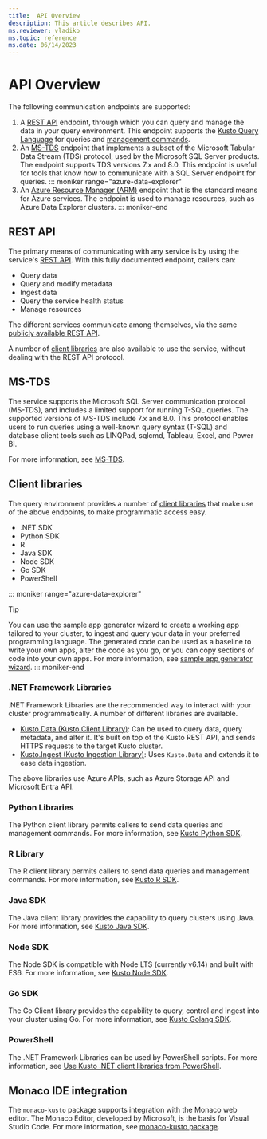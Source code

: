```yaml
---
title:  API Overview
description: This article describes API.
ms.reviewer: vladikb
ms.topic: reference
ms.date: 06/14/2023
---
```

# API Overview

The following communication endpoints are supported:

1. A [REST API](#rest-api) endpoint, through which you can query and manage the data in your query environment.
   This endpoint supports the [Kusto Query Language](../query/index.md) for queries and [management commands](../management/index.md).
1. An [MS-TDS](#ms-tds) endpoint that implements a subset of the Microsoft Tabular Data Stream (TDS) protocol, used by the Microsoft SQL Server products. The endpoint supports TDS versions 7.x and 8.0.
   This endpoint is useful for tools that know how to communicate with a SQL Server endpoint for queries.
::: moniker range="azure-data-explorer"
3. An [Azure Resource Manager (ARM)](/azure/role-based-access-control/resource-provider-operations#microsoftkusto) endpoint that is the standard means for Azure services. The endpoint is used to manage resources, such as Azure Data Explorer clusters.
::: moniker-end

## REST API

The primary means of communicating with any service is by using the service's [REST API](rest/index.md).
With this fully documented endpoint, callers can:

* Query data
* Query and modify metadata
* Ingest data
* Query the service health status
* Manage resources

The different services communicate among themselves, via the same [publicly available REST API](/rest/api/azurerekusto/).

A number of [client libraries](client-libraries.md) are also available to use the service, without dealing with the REST API protocol.

## MS-TDS

The service supports the Microsoft SQL Server communication protocol (MS-TDS), and includes a limited support for running T-SQL queries. The supported versions of MS-TDS include 7.x and 8.0.
This protocol enables users to run queries using a well-known query syntax (T-SQL) and database client tools such as LINQPad, sqlcmd, Tableau, Excel, and Power BI.

For more information, see [MS-TDS](../query/t-sql.md).

## Client libraries

The query environment provides a number of [client libraries](client-libraries.md) that make use of the above endpoints, to make programmatic access easy.

* .NET SDK
* Python SDK
* R
* Java SDK
* Node SDK
* Go SDK
* PowerShell

::: moniker range="azure-data-explorer"
> [!TIP]
> You can use the sample app generator wizard to create a working app tailored to your cluster, to ingest and query your data in your preferred programming language. The generated code can be used as a baseline to write your own apps, alter the code as you go, or you can copy sections of code into your own apps. For more information, see [sample app generator wizard](/azure/data-explorer/sample-app-generator-wizard).
::: moniker-end

### .NET Framework Libraries

.NET Framework Libraries are the recommended way to interact with your cluster programmatically.
A number of different libraries are available.

* [Kusto.Data (Kusto Client Library)](./netfx/about-kusto-data.md): Can be used to query data, query metadata, and alter it.
   It's built on top of the Kusto REST API, and sends HTTPS requests to the target Kusto cluster.
* [Kusto.Ingest (Kusto Ingestion Library)](netfx/about-kusto-ingest.md): Uses `Kusto.Data` and extends it to ease data ingestion.

The above libraries use Azure APIs, such as Azure Storage API and Microsoft Entra API.

### Python Libraries

The Python client library permits callers to send data queries and management commands.
For more information, see [Kusto Python SDK](python/kusto-python-client-library.md).

### R Library

The R client library permits callers to send data queries and management commands.
For more information, see [Kusto R SDK](r/kusto-r-client-library.md).

### Java SDK

The Java client library provides the capability to query clusters using Java.
For more information, see [Kusto Java SDK](java/kusto-java-client-library.md).

### Node SDK

The Node SDK is compatible with Node LTS (currently v6.14) and built with ES6.
For more information, see [Kusto Node SDK](node/kusto-node-client-library.md).

### Go SDK

The Go Client library provides the capability to query, control and ingest into your cluster using Go.
For more information, see [Kusto Golang SDK](golang/kusto-golang-client-library.md).

### PowerShell

The .NET Framework Libraries can be used by PowerShell scripts.
For more information, see [Use Kusto .NET client libraries from PowerShell](powershell/powershell.md).

## Monaco IDE integration

The `monaco-kusto` package supports integration with the Monaco web editor.
The Monaco Editor, developed by Microsoft, is the basis for Visual Studio Code.
For more information, see [monaco-kusto package](monaco/monaco-kusto.md).
